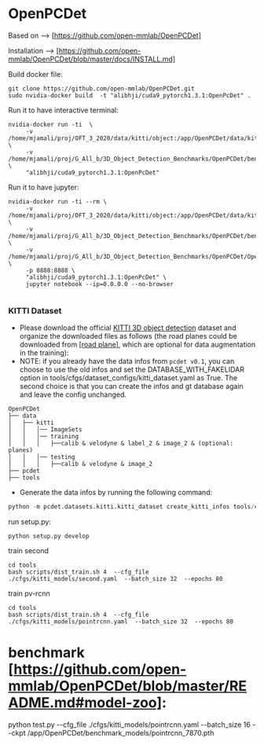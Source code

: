 # OpenPCDet
 Based on --> [https://github.com/open-mmlab/OpenPCDet]
 
Installation --> [https://github.com/open-mmlab/OpenPCDet/blob/master/docs/INSTALL.md]


Build docker file:
```
git clone https://github.com/open-mmlab/OpenPCDet.git
sudo nvidia-docker build  -t "alibhji/cuda9_pytorch1.3.1:OpenPcDet" .
``` 
Run it to have interactive terminal:
``` 				
nvidia-docker run -ti  \
     -v /home/mjamali/proj/OFT_3_2020/data/kitti/object:/app/OpenPCDet/data/kitti \
	 -v /home/mjamali/proj/G_All_b/3D_Object_Detection_Benchmarks/OpenPCDet/benchmark_models:/app/OpenPCDet/benchmark_models \
     "alibhji/cuda9_pytorch1.3.1:OpenPcDet" 
``` 


Run it to have jupyter:
``` 				
nvidia-docker run -ti --rm \
     -v /home/mjamali/proj/OFT_3_2020/data/kitti/object:/app/OpenPCDet/data/kitti \
	 -v /home/mjamali/proj/G_All_b/3D_Object_Detection_Benchmarks/OpenPCDet/benchmark_models:/app/OpenPCDet/benchmark_models \
	 -v /home/mjamali/proj/G_All_b/3D_Object_Detection_Benchmarks/OpenPCDet/OpenPCDet/tools:/app/OpenPCDet/tools \
	 -p 8888:8888 \
     "alibhji/cuda9_pytorch1.3.1:OpenPcDet" \
	 jupyter notebook --ip=0.0.0.0 --no-browser
	 
``` 

  


	

### KITTI Dataset
* Please download the official [KITTI 3D object detection](http://www.cvlibs.net/datasets/kitti/eval_object.php?obj_benchmark=3d) dataset and organize the downloaded files as follows (the road planes could be downloaded from [[road plane]](https://drive.google.com/file/d/1d5mq0RXRnvHPVeKx6Q612z0YRO1t2wAp/view?usp=sharing), which are optional for data augmentation in the training):
* NOTE: if you already have the data infos from `pcdet v0.1`, you can choose to use the old infos and set the DATABASE_WITH_FAKELIDAR option in tools/cfgs/dataset_configs/kitti_dataset.yaml as True. The second choice is that you can create the infos and gt database again and leave the config unchanged.

```
OpenPCDet
├── data
│   ├── kitti
│   │   │── ImageSets
│   │   │── training
│   │   │   ├──calib & velodyne & label_2 & image_2 & (optional: planes)
│   │   │── testing
│   │   │   ├──calib & velodyne & image_2
├── pcdet
├── tools
```

* Generate the data infos by running the following command: 
```python 
python -m pcdet.datasets.kitti.kitti_dataset create_kitti_infos tools/cfgs/dataset_configs/kitti_dataset.yaml
```

run setup.py:
```
python setup.py develop
```

train second
```
cd tools
bash scripts/dist_train.sh 4  --cfg_file ./cfgs/kitti_models/second.yaml  --batch_size 32  --epochs 80
```

train pv-rcnn
```
cd tools
bash scripts/dist_train.sh 4  --cfg_file ./cfgs/kitti_models/pointrcnn.yaml  --batch_size 32  --epochs 80
```

# benchmark [https://github.com/open-mmlab/OpenPCDet/blob/master/README.md#model-zoo]:
python test.py --cfg_file ./cfgs/kitti_models/pointrcnn.yaml --batch_size 16 --ckpt /app/OpenPCDet/benchmark_models/pointrcnn_7870.pth 
